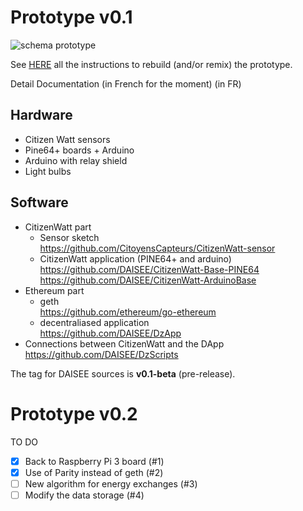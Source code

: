 # Prototype v0.1

![schema prototype](https://hackpad-attachments.imgix.net/hackpad.com_d55JBV5B1Vy_p.602889_1472755256932_14215184_10154001154263915_845143439_o.jpg)

See [HERE](https://github.com/DAISEE/UrbanEntrepreneurs/wiki) all the instructions to rebuild (and/or remix) the prototype.

Detail Documentation (in French for the moment) (in FR)  

## Hardware
- Citizen Watt sensors
- Pine64+ boards + Arduino
- Arduino with relay shield
- Light bulbs

## Software
- CitizenWatt part
    - Sensor sketch  
https://github.com/CitoyensCapteurs/CitizenWatt-sensor  
    - CitizenWatt application (PINE64+ and arduino)  
https://github.com/DAISEE/CitizenWatt-Base-PINE64  
https://github.com/DAISEE/CitizenWatt-ArduinoBase   
- Ethereum part  
    - geth  
    https://github.com/ethereum/go-ethereum  
    - decentraliased application  
    https://github.com/DAISEE/DzApp  
- Connections between CitizenWatt and the DApp  
https://github.com/DAISEE/DzScripts  

The tag for DAISEE sources is **v0.1-beta** (pre-release).  

# Prototype v0.2
  
TO DO   
- [x] Back to Raspberry Pi 3 board (#1)  
- [x] Use of Parity instead of geth (#2)  
- [ ] New algorithm for energy exchanges (#3)  
- [ ] Modify the data storage (#4)  
